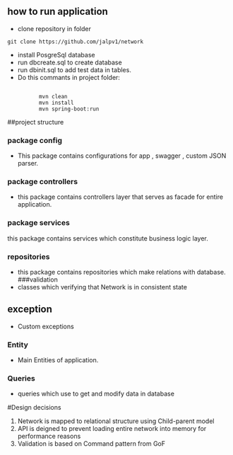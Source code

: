 ## how to run application
* clone repository in folder
```
git clone https://github.com/jalpv1/network
```
* install PosgreSql database
* run dbcreate.sql to create database
* run dbinit.sql to add test data in tables.
* Do this commants in project folder:
```

          mvn clean
          mvn install
          mvn spring-boot:run
```

##project structure

### package config
- This package contains configurations for app , swagger , custom JSON parser.
### package controllers
- this package contains controllers layer that serves as facade  for entire application.
### package services
this package contains services which constitute
business logic layer.

### repositories
- this package contains repositories which make relations
with database.
###validation
- classes which verifying that Network is in consistent state  
## exception
- Custom exceptions
### Entity
- Main Entities of application.
### Queries
- queries which use to get and modify data in database

#Design decisions
1. Network is mapped to relational structure using Child-parent model
2. API is deigned to prevent loading entire network into memory for performance reasons
3. Validation is based on Command pattern from GoF
